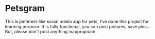 # Petsgram
This is pinterest-like social media app for pets, I've done this project for learning purpose.
It is fully functional, you can post pictures, save pins... 
But, please don't post anything inappropriate.

